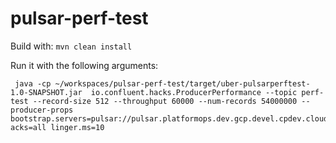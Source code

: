 # pulsar-perf-test

Build with:
`mvn clean install`

Run it with the following arguments:
```
 java -cp ~/workspaces/pulsar-perf-test/target/uber-pulsarperftest-1.0-SNAPSHOT.jar  io.confluent.hacks.ProducerPerformance --topic perf-test --record-size 512 --throughput 60000 --num-records 54000000 --producer-props bootstrap.servers=pulsar://pulsar.platformops.dev.gcp.devel.cpdev.cloud:9092 acks=all linger.ms=10
```